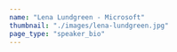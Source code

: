 ```yaml
---
name: "Lena Lundgreen - Microsoft"
thumbnail: "./images/lena-lundgreen.jpg"
page_type: "speaker_bio"
---
```


